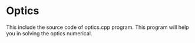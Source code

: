 # Optics
This include the source code of optics.cpp program. This program will help you in solving the optics numerical.
